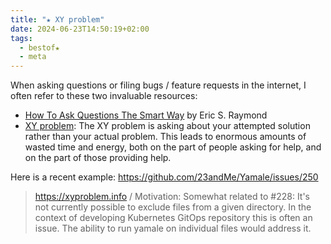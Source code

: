 ```yaml
---
title: "★ XY problem"
date: 2024-06-23T14:50:19+02:00
tags:
  - bestof★
  - meta
---
```


When asking questions or filing bugs / feature requests in the internet, I often
refer to these two invaluable resources:


- [How To Ask Questions The Smart Way](http://www.catb.org/~esr/faqs/smart-questions.html) by Eric S. Raymond
- [XY problem](https://xyproblem.info): The XY problem is asking about your
  attempted solution rather than your actual problem. This leads to enormous
  amounts of wasted time and energy, both on the part of people asking for help,
  and on the part of those providing help.

Here is a recent example: https://github.com/23andMe/Yamale/issues/250

> https://xyproblem.info / Motivation: Somewhat related to #228: It's not
> currently possible to exclude files from a given directory. In the context of
> developing Kubernetes GitOps repository this is often an issue. The ability to
> run yamale on individual files would address it.
